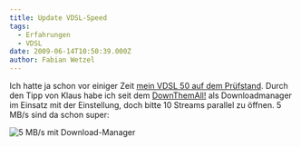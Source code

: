 ```yaml
---
title: Update VDSL-Speed
tags:
  - Erfahrungen
  - VDSL
date: 2009-06-14T10:50:39.000Z
author: Fabian Wetzel
---
```


Ich hatte ja schon vor einiger Zeit [mein VDSL 50 auf dem Prüfstand](https://fabse.net/blog/2009/02/25/mein-vdsl-50-auf-dem-prfstand-geschwindigkeit/). Durch den Tipp von Klaus habe ich seit dem [DownThemAll!](https://addons.mozilla.org/de/firefox/addon/201) als Downloadmanager im Einsatz mit der Einstellung, doch bitte 10 Streams parallel zu öffnen. 5 MB/s sind da schon super:

![5 MB/s mit Download-Manager](https://az275061.vo.msecnd.net/blogmedia/2009/06/image23.png "5 MB/s mit Download-Manager")


